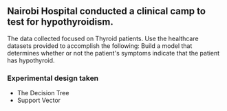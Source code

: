 ## Nairobi Hospital conducted a clinical camp to test for hypothyroidism. 
The data collected focused on Thyroid patients. Use the healthcare datasets provided to accomplish the following: Build a model that determines whether or not the patient's symptoms indicate that the patient has hypothyroid.
### Experimental design taken
* The Decision Tree 
*  Support Vector 
